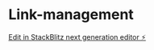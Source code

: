 # Link-management

[Edit in StackBlitz next generation editor ⚡️](https://stackblitz.com/~/github.com/kevin-baum/Link-management)
